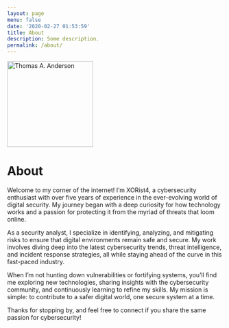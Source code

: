 ```yaml
---
layout: page
menu: false
date: '2020-02-27 01:53:59'
title: About
description: Some description.
permalink: /about/
---
```


<img class="img-rounded" src="/assets/img/uploads/profile.png" alt="Thomas A. Anderson" width="200">

# About


Welcome to my corner of the internet! I’m XORist4, a cybersecurity enthusiast with over five years of experience in the ever-evolving world of digital security. My journey began with a deep curiosity for how technology works and a passion for protecting it from the myriad of threats that loom online.

As a security analyst, I specialize in identifying, analyzing, and mitigating risks to ensure that digital environments remain safe and secure. My work involves diving deep into the latest cybersecurity trends, threat intelligence, and incident response strategies, all while staying ahead of the curve in this fast-paced industry.

When I’m not hunting down vulnerabilities or fortifying systems, you’ll find me exploring new technologies, sharing insights with the cybersecurity community, and continuously learning to refine my skills. My mission is simple: to contribute to a safer digital world, one secure system at a time.

Thanks for stopping by, and feel free to connect if you share the same passion for cybersecurity!
